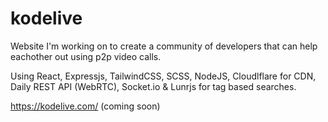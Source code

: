# kodelive

Website I'm working on to create a community of developers that can help eachother out using p2p video calls.

Using React, Expressjs, TailwindCSS, SCSS, NodeJS, Cloudlflare for CDN, Daily REST API (WebRTC), Socket.io & Lunrjs for tag based searches.

https://kodelive.com/ (coming soon)
